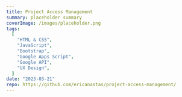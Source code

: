 ```yaml
---
title: Project Access Management
summary: placeholder summary
coverImage: /images/placeholder.png
tags:
  [
    "HTML & CSS",
    "JavaScript",
    "Bootstrap",
    "Google Apps Script",
    "Google API",
    "UX Design",
  ]
date: "2023-03-21"
repo: https://github.com/ericanastas/project-access-management/
---
```

